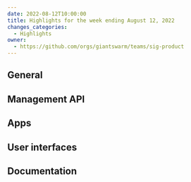 ```yaml
---
date: 2022-08-12T10:00:00
title: Highlights for the week ending August 12, 2022
changes_categories:
  - Highlights
owner:
  - https://github.com/orgs/giantswarm/teams/sig-product
---
```


## General

## Management API

## Apps

## User interfaces

## Documentation
